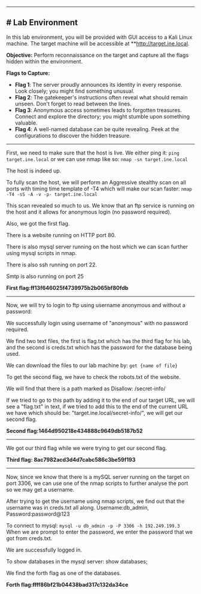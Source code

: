 
---

## # Lab Environment

In this lab environment, you will be provided with GUI access to a Kali Linux machine. The target machine will be accessible at **http://target.ine.local.

**Objective:** Perform reconnaissance on the target and capture all the flags hidden within the environment.

**Flags to Capture:**

- **Flag 1**: The server proudly announces its identity in every response. Look closely; you might find something unusual.
- **Flag 2**: The gatekeeper's instructions often reveal what should remain unseen. Don't forget to read between the lines.
- **Flag 3**: Anonymous access sometimes leads to forgotten treasures. Connect and explore the directory; you might stumble upon something valuable.
- **Flag 4**: A well-named database can be quite revealing. Peek at the configurations to discover the hidden treasure.

---

First, we need to make sure that the host is live. We either ping it: `ping target.ine.local` or we can use nmap like so: `nmap -sn target.ine.local`

The host is indeed up. 

To fully scan the host, we will perform an Aggressive stealthy scan on all ports with timing time template of -T4 which will make our scan faster: `nmap -T4 -sS -A -v -p- target.ine.local`


This scan revealed so much to us. We know that an ftp service is running on the host and it allows for anonymous login (no password required). 

Also, we got the first flag.

There is a website running on HTTP port 80.

There is also mysql server running on the host which we can scan further using mysql scripts in nmap.

There is also ssh running on port 22.

Smtp is also running on port 25

**First flag:ff13f646025f4739975b2b065bf80fdb**

---

Now, we will try to login to ftp using username anonymous and without a password:

We successfully login using username of "anonymous" with no password required. 

We find two text files, the first is flag.txt which has the third flag for his lab, and the second is creds.txt which has the password for the database being used.

We can download the files to our lab machine by: `get {name of file}`

To get the second flag, we have to check the robots.txt of the website.

We will find that there is a path marked as Disallow: /secret-info/

If we tried to go to this path by adding it to the end of our target URL, we will see a "flag.txt" in text, if we tried to add this to the end of the current URL we have which should be: "target.ine.local/secret-info/",  we will get our second flag.

**Second flag:1464d950218e434888c9649db5187b52**

---

We got our third flag while we were trying to get our second flag.

**Third flag: 8ac7982acd3d4d7cabc586c3be59f193**

---

Now, since we know that there is a mySQL server running on the target on port 3306, we can use one of the nmap scripts to further analyse the port so we may get a username.

After trying to get the username using nmap scripts, we find out that the username was in creds.txt all along. Username:db_admin, Password:password@123

To connect to mysql: `mysql -u db_admin -p -P 3306 -h 192.249.199.3`
When we are prompt to enter the password, we enter the password that we got from creds.txt.

We are successfully logged in.

To show databases in the mysql server: show databases;

We find the forth flag as one of the databases.

**Forth flag:ffff86bf21b04438bad317c132da34ce**


